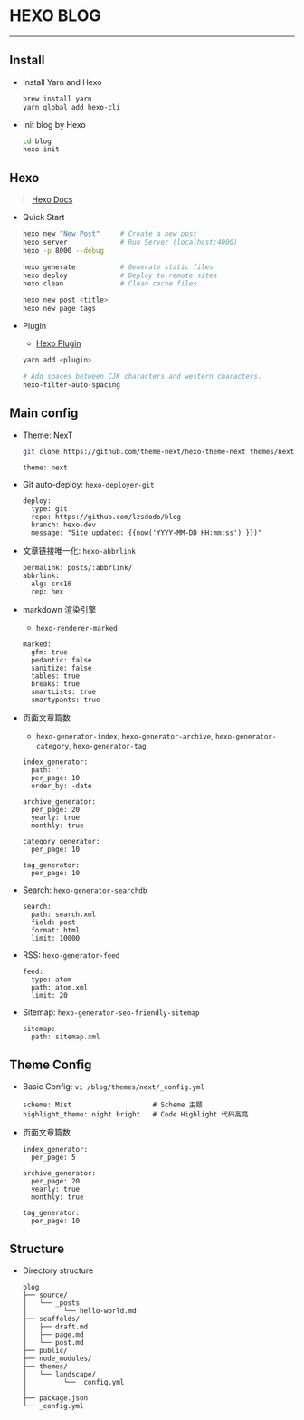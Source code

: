 # HEXO BLOG
---

## Install

- Install Yarn and Hexo

    ```bash
    brew install yarn
    yarn global add hexo-cli
    ```

- Init blog by Hexo

    ```bash
    cd blog
    hexo init
    ```

## Hexo
> [Hexo Docs](https://hexo.io/docs/)

- Quick Start

    ```bash
    hexo new "New Post"     # Create a new post
    hexo server             # Run Server (localhost:4000)
    hexo -p 8000 --debug
    
    hexo generate           # Generate static files
    hexo deploy             # Deploy to remote sites
    hexo clean              # Clean cache files

    hexo new post <title> 
    hexo new page tags
    ```

- Plugin
    - [Hexo Plugin](https://hexo.io/plugins/)

    ```bash
    yarn add <plugin>
    ```

    ```bash
    # Add spaces between CJK characters and western characters.
    hexo-filter-auto-spacing
    ```

## Main config

- Theme: NexT

    ```bash
    git clone https://github.com/theme-next/hexo-theme-next themes/next
    ```

    ```
    theme: next
    ```

- Git auto-deploy: `hexo-deployer-git`

    ```
    deploy:
      type: git
      repo: https://github.com/lzsdodo/blog
      branch: hexo-dev
      message: "Site updated: {{now('YYYY-MM-DD HH:mm:ss') }})"
    ```

- 文章链接唯一化: `hexo-abbrlink` 

    ```
    permalink: posts/:abbrlink/
    abbrlink:
      alg: crc16
      rep: hex
    ```

- markdown 渲染引擎
    - `hexo-renderer-marked`

    ```
    marked:
      gfm: true
      pedantic: false
      sanitize: false
      tables: true
      breaks: true
      smartLists: true
      smartypants: true
    ```

- 页面文章篇数
    - `hexo-generator-index`, `hexo-generator-archive`, `hexo-generator-category`, `hexo-generator-tag`

    ```
    index_generator:
      path: ''
      per_page: 10
      order_by: -date
      
    archive_generator:
      per_page: 20
      yearly: true
      monthly: true

    category_generator:
      per_page: 10

    tag_generator:
      per_page: 10
    ```

- Search: `hexo-generator-searchdb`

    ```
    search:
      path: search.xml
      field: post
      format: html
      limit: 10000
    ```

- RSS: `hexo-generator-feed`

    ```
    feed:
      type: atom
      path: atom.xml
      limit: 20
    ```

- Sitemap: `hexo-generator-seo-friendly-sitemap`

    ```
    sitemap:
      path: sitemap.xml
    ```

## Theme Config

- Basic Config: `vi /blog/themes/next/_config.yml`

    ```
    scheme: Mist                    # Scheme 主题
    highlight_theme: night bright   # Code Highlight 代码高亮
    ```


- 页面文章篇数

    ```
    index_generator:
      per_page: 5

    archive_generator:
      per_page: 20
      yearly: true
      monthly: true

    tag_generator:
      per_page: 10
    ```

## Structure

- Directory structure
    
    ```
    blog
    ├── source/
    │   └── _posts
    │         └── hello-world.md
    ├── scaffolds/
    │   ├── draft.md
    │   ├── page.md
    │   └── post.md
    ├── public/
    ├── node_modules/
    ├── themes/
    │   └── landscape/
    │         └── _config.yml
    │
    ├── package.json
    └── _config.yml
    ```

